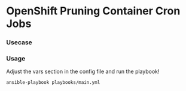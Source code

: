 # OpenShift Pruning Container Cron Jobs

### Usecase


### Usage
Adjust the vars section in the config file and run the playbook!

```
ansible-playbook playbooks/main.yml 
```
